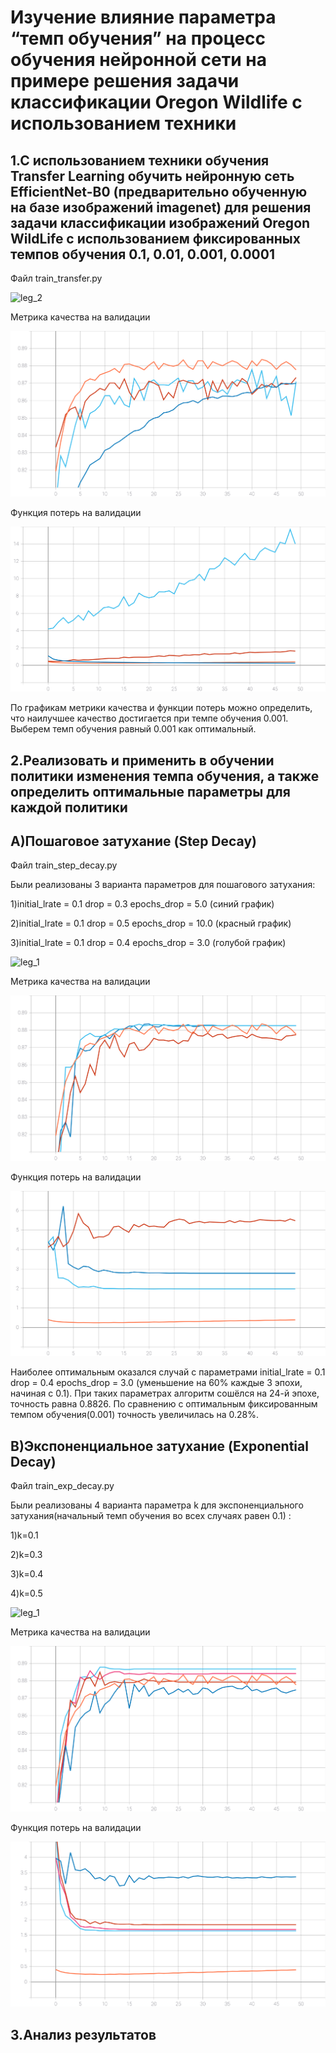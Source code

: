 # Изучение влияние параметра “темп обучения” на процесс обучения нейронной сети на примере решения задачи классификации Oregon Wildlife с использованием техники
## 1.С использованием  техники обучения Transfer Learning обучить нейронную сеть EfficientNet-B0 (предварительно обученную на базе изображений imagenet) для решения задачи классификации изображений Oregon WildLife с использованием фиксированных темпов обучения 0.1, 0.01, 0.001, 0.0001
Файл train_transfer.py

![leg_2](https://user-images.githubusercontent.com/80068414/111864984-537fde80-8975-11eb-9733-20c220b1e233.png)

Метрика качества на валидации

![acc_1](https://github.com/EugenTrifonov/lab_3/blob/main/graph/epoch_categorical_accuracy.svg)

Функция потерь на валидации

![loss_1](https://github.com/EugenTrifonov/lab_3/blob/main/graph/epoch_loss.svg)

По графикам метрики качества и функции потерь можно определить, что наилучшее качество достигается при темпе обучения 0.001. Выберем темп обучения равный 0.001 как оптимальный.
## 2.Реализовать и применить в обучении политики изменения темпа обучения, а также определить оптимальные параметры для каждой политики
## A)Пошаговое затухание (Step Decay)
Файл train_step_decay.py

Были реализованы 3 варианта параметров для пошагового затухания:
 
 1)initial_lrate = 0.1
   drop = 0.3
   epochs_drop = 5.0 (синий график)
   
 2)initial_lrate = 0.1
   drop = 0.5
   epochs_drop = 10.0 (красный график)
   
 3)initial_lrate = 0.1
   drop = 0.4
   epochs_drop = 3.0 (голубой график)
   
![leg_1](https://user-images.githubusercontent.com/80068414/111865770-02beb480-897a-11eb-8821-2c1f778f9fff.png)

Метрика качества на валидации

![acc_2](https://github.com/EugenTrifonov/lab_3/blob/main/graph/epoch_categorical_accuracy_step.svg)

Функция потерь на валидации

![loss_2](https://github.com/EugenTrifonov/lab_3/blob/main/graph/epoch_loss_step.svg)

Наиболее оптимальным оказался случай с параметрами initial_lrate = 0.1 drop = 0.4 epochs_drop = 3.0 (уменьшение на 60% каждые 3 эпохи, начиная с 0.1). При таких параметрах алгоритм сошёлся на 24-й эпохе, точность  равна 0.8826. По сравнению с оптимальным фиксированным темпом обучения(0.001) точность увеличилась на 0.28%.
  
## B)Экспоненциальное затухание (Exponential Decay)
Файл train_exp_decay.py

Были реализованы 4 варианта параметра k для экспоненциального затухания(начальный темп обучения во всех случаях равен 0.1) :

1)k=0.1

2)k=0.3

3)k=0.4

4)k=0.5

![leg_1](https://user-images.githubusercontent.com/80068414/111866408-461b2200-897e-11eb-9bed-b15c15ccd9a6.png)

Метрика качества на валидации

![acc_3](https://github.com/EugenTrifonov/lab_3/blob/main/graph/epoch_categorical_accuracy_exp.svg)

Функция потерь на валидации 

![loss_3](https://github.com/EugenTrifonov/lab_3/blob/main/graph/epoch_loss_exp.svg)

## 3.Анализ результатов
